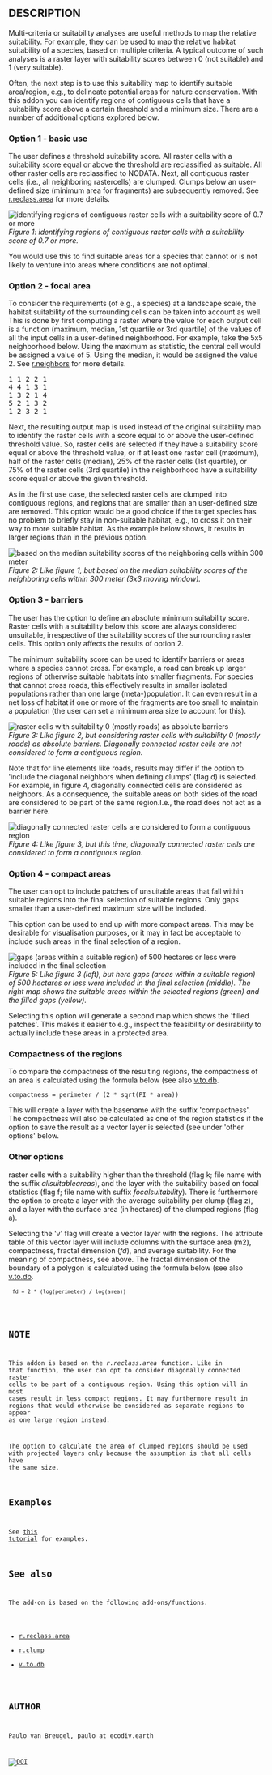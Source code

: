 ## DESCRIPTION

Multi-criteria or suitability analyses are useful methods to map the relative suitability. For example, they can be used to map the relative habitat suitability of a species, based on multiple criteria. A typical outcome of such analyses is a raster layer with suitability scores between 0 (not suitable) and 1 (very suitable). 

Often, the next step is to use this suitability map to identify suitable area/region, e.g., to delineate potential areas for nature conservation. With this addon you can identify regions of contiguous cells that have a suitability score above a certain threshold and a minimum size. There are a number of additional options explored below.

### Option 1 - basic use

The user defines a threshold suitability score. All raster cells with a suitability score equal or above the threshold are reclassified as suitable. All other raster cells are reclassified to NODATA. Next, all contiguous raster cells (i.e., all neighboring rastercells) are clumped. Clumps below an user-defined size (minimum area for fragments) are subsequently removed. See <a 
href="https://grass.osgeo.org/grass78/manuals/r.reclass.area.html" 
target="_blank">r.reclass.area</a> for more details.

![identifying regions of contiguous raster cells with a suitability score of 0.7 or more](./option01.png)<br>
_Figure 1: identifying regions of contiguous raster cells with a suitability score of 0.7 or more._

You would use this to find suitable areas for a species that cannot or is not likely to venture into areas where conditions are not optimal. 

### Option 2 - focal area

To consider the requirements (of e.g., a species) at a landscape scale, the habitat suitability of the surrounding cells can be taken into account as well. This is done by first computing a raster where the value for each output cell is a function (maximum, median, 1st quartile or 3rd quartile) of the values of all the input cells in a user-defined neighborhood. For example, take the 5x5 neighborhood below. Using the maximum as statistic, the central cell 
would be assigned a value of 5. Using the median, it would be assigned the value 2. See <a 
href="https://grass.osgeo.org/grass78/manuals/r.neighbors.html" 
target="_blank">r.neighbors</a> for more details.

<div class="code"><pre>
1 1 2 2 1
4 4 1 3 1
1 3 2 1 4
5 2 1 3 2
1 2 3 2 1
</pre></div>
Next, the resulting output map is used instead of the original suitability map to identify the raster cells with a score equal to or above the user-defined threshold value. So, raster cells are selected if they have a suitability score equal or above the threshold value, or if at least one raster cell (maximum), half of the raster cells (median), 25% of the raster cells (1st quartile), or 75% of the raster cells (3rd quartile) in the neighborhood have a suitability score equal or above the given threshold.  

As in the first use case, the selected raster cells are clumped into contiguous regions, and regions that are smaller than an user-defined size are removed. This option would be a good choice if the target species has no problem to briefly stay in non-suitable habitat, e.g., to cross it on their way to more suitable habitat. As the example below shows, it results in larger regions than in the previous option.

![based on the median suitability scores of the neighboring cells within 300 meter ](./option02.png)<br>
_Figure 2: Like figure 1, but based on the median suitability scores of the neighboring cells within 300 meter (3x3 moving window)._

### Option 3 - barriers

The user has the option to define an absolute minimum suitability 
score. Raster cells with a suitability below this score are always 
considered unsuitable, irrespective of the suitability scores of the 
surrounding raster cells. This option only affects the results of 
option 2.

<p>The minimum suitability score can be used to identify barriers or areas where a 
species cannot cross. For example, a road can break up larger regions 
of otherwise suitable habitats into smaller fragments. For species that 
cannot cross roads, this effectively results in smaller isolated 
populations rather than one large (meta-)population. It can even result 
in a net loss of habitat if one or more of the fragments are too small 
to maintain a population (the user can set a minimum area size to 
account for this). 
  
![raster cells with suitability 0 (mostly roads) as absolute barriers](./option03.png)<br>
_Figure 3: Like figure 2, but considering raster cells with suitability 0 (mostly roads) as absolute barriers. Diagonally connected raster cells are not considered to form a contiguous region._

Note that for line elements like roads, results may differ if the option to 'include the diagonal neighbors when defining clumps' 
(flag d) is selected. For example, in figure 4, diagonally connected cells are considered as neighbors. As a consequence, the suitable areas on both sides of the road are considered to be part of the same region.I.e., the road does not act as a barrier here. 

![diagonally connected raster cells are considered to form a contiguous region](./option04.png)<br>
_Figure 4: Like figure 3, but this time, diagonally connected raster cells are considered to form a contiguous region._

### Option 4 - compact areas

The user can opt to include patches of unsuitable areas that fall within suitable regions into the final selection of suitable regions. Only gaps smaller than a user-defined maximum size will be included. 

This option can be used to end up with more compact areas. This may be desirable for visualisation purposes, or it may in fact be 
acceptable to include such areas in the final selection of a region. 

![gaps (areas within a suitable region) of 500 hectares or less were included in the final selection](option05.png)
<br>
_Figure 5: Like figure 3 (left), but here gaps (areas within a suitable region) of 500 hectares or less were included in the final selection (middle). The right map shows the suitable areas within the selected regions (green) and the filled gaps (yellow)._

Selecting this option will generate a second map which shows the 'filled patches'. This makes it easier to e.g., inspect the 
feasibility or desirability to actually include these areas in a protected area. 

### Compactness of the regions

To compare the compactness of the resulting regions, the compactness 
of an area is calculated using the formula below (see also [v.to.db](https://grass.osgeo.org/grass78/manuals/v.to.db.html). 

<p><pre><code>compactness = perimeter / (2 * sqrt(PI * area))</code></pre></p>

This will create a layer with the basename with the suffix 
'compactness'. The compactness will also be calculated as one of the 
region statistics if the option to save the result as a vector layer is 
selected (see under 'other options' below.

### Other options

raster cells with a suitability higher than the threshold (flag k; file name with the suffix _allsuitableareas_), and the layer with the suitability based on focal statistics (flag f; file name with suffix _focalsuitability_). There is furthermore the option to create a layer with the average suitability per clump (flag z), and a layer with the surface area (in hectares) of the clumped regions (flag a).

Selecting the 'v' flag will create a vector layer with the regions. The attribute table of this vector layer will include columns with the surface area (m2), compactness, fractal dimension (_fd_), and 
average suitability. For the meaning of compactness, see above. The fractal dimension of the boundary of a polygon is calculated using the formula below (see also [v.to.db](https://grass.osgeo.org/grass78/manuals/v.to.db.html).

<p><pre><code> <code>fd = 2 * (log(perimeter) / log(area))</code></pre></p>

## NOTE

This addon is based on the _r.reclass.area_ function. Like in that function, the user can opt to consider diagonally connected raster cells to be part of a contiguous region. Using this option will in most cases result in less compact regions. It may furthermore result in regions that would otherwise be considered as separate regions to appear as one large region instead.

The option to calculate the area of clumped regions should be used with projected layers only because the assumption is that all cells have the same size.

## Examples

See [this tutorial](https://ecodiv.earth/TutorialsNotes/SuitabilityRegions/index.html) for examples.

## See also

The add-on is based on the following add-ons/functions.

- [r.reclass.area](https://grass.osgeo.org/grass78/manuals/r.reclass.area.html)
- [r.clump](https://grass.osgeo.org/grass78/manuals/r.clump.html)
- [v.to.db](https://grass.osgeo.org/grass78/manuals/v.to.db.html)

## AUTHOR

Paulo van Breugel, paulo at ecodiv.earth

[![DOI](https://zenodo.org/badge/DOI/10.5281/zenodo.5068632.svg)](https://doi.org/10.5281/zenodo.5068632)

